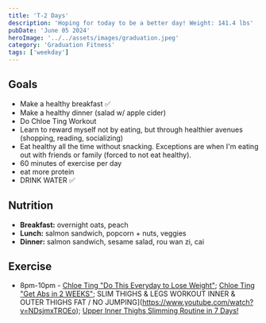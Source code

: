 ```yaml
---
title: 'T-2 Days'
description: 'Hoping for today to be a better day! Weight: 141.4 lbs'
pubDate: 'June 05 2024'
heroImage: '../../assets/images/graduation.jpeg'
category: 'Graduation Fitness'
tags: ['weekday']
---
```


## Goals

- Make a healthy breakfast ✅
- Make a healthy dinner (salad w/ apple cider)
- Do Chloe Ting Workout
- Learn to reward myself not by eating, but through healthier avenues (shopping, reading, socializing)
- Eat healthy all the time without snacking. Exceptions are when I'm eating out with friends or family (forced to not eat healthy).
- 60 minutes of exercise per day
- eat more protein
- DRINK WATER ✅

## Nutrition

- **Breakfast:** overnight oats, peach
- **Lunch:** salmon sandwich, popcorn + nuts, veggies
- **Dinner:** salmon sandwich, sesame salad, rou wan zi, cai

## Exercise

- 8pm-10pm - [Chloe Ting "Do This Everyday to Lose Weight"](https://www.youtube.com/watch?v=2MoGxae-zyo); [Chloe Ting "Get Abs in 2 WEEKS"](https://www.youtube.com/watch?v=2pLT-olgUJs); SLIM THIGHS & LEGS WORKOUT INNER & OUTER THIGHS FAT / NO JUMPING](https://www.youtube.com/watch?v=NDsjmxTROEo); [Upper Inner Thighs Slimming Routine in 7 Days!](https://www.youtube.com/watch?v=3neRUAR5r1c&t=933s)
